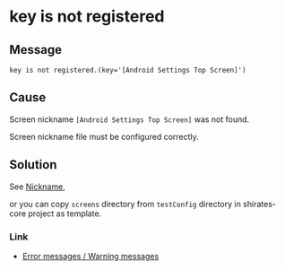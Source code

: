 # key is not registered

## Message

`key is not registered.(key='[Android Settings Top Screen]')`

## Cause

Screen nickname `[Android Settings Top Screen]` was not found.

Screen nickname file must be configured correctly.

## Solution

See [Nickname](../../basic/selector_and_nickname/nickname.md),

or you can copy `screens` directory from `testConfig` directory in shirates-core project as template.

### Link

- [Error messages / Warning messages](../error_warning_messages.md)

